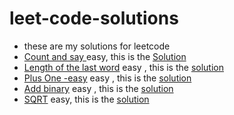 # leet-code-solutions
  - these are my solutions for leetcode
  - [Count and say ](https://leetcode.com/problems/count-and-say) easy, this is the [Solution](https://leetcode.com/problems/count-and-say/submissions/)
  - [Length of the last word](https://leetcode.com/problems/length-of-last-word/) easy , this is the [solution](https://github.com/MasmoudiOmar/leet-code-solutions/blob/master/Length%20of%20the%20last%20word%20-%20easy.cpp)
  - [Plus One -easy](https://leetcode.com/problems/plus-one) easy , this is the [solution](https://github.com/MasmoudiOmar/leet-code-solutions/blob/master/Plus%20one%20-easy.cpp)
  - [Add binary](https://leetcode.com/problems/add-binary) easy , this is the [solution](https://github.com/MasmoudiOmar/leet-code-solutions/blob/master/add%20binary%20-easy.cpp)
  - [SQRT](https://leetcode.com/problems/sqrtx) easy, this is the [solution](https://github.com/MasmoudiOmar/leet-code-solutions/blob/6ef45e1584d0f029200cd5ee1da3b5e6e56374a5/sqrt%20-easy.cpp)
